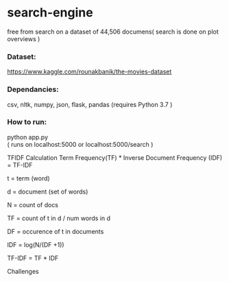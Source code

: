 # search-engine


free from search on a dataset of 44,506 documens( search is done on plot overviews )
### Dataset:
https://www.kaggle.com/rounakbanik/the-movies-dataset


### Dependancies: <br/>
csv, nltk, numpy, json, flask, pandas
(requires Python 3.7 )

### How to run:
python app.py <br/>
( runs on localhost:5000 or localhost:5000/search )

TFIDF Calculation
Term Frequency(TF) * Inverse Document Frequency (IDF) = TF-IDF

t = term (word)

d = document (set of words)

N = count of docs

TF = count of t in d / num words in d

DF = occurence of t in documents

IDF = log(N/(DF +1))

TF-IDF = TF * IDF

Challenges
